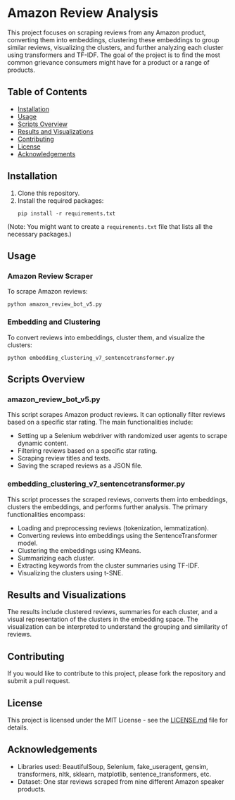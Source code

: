 
# Amazon Review Analysis

This project focuses on scraping reviews from any Amazon product, converting them into embeddings, clustering these embeddings to group similar reviews, visualizing the clusters, and further analyzing each cluster using transformers and TF-IDF. The goal of the project is to find the most common grievance consumers might have for a product or a range of products. 

## Table of Contents
- [Installation](#installation)
- [Usage](#usage)
- [Scripts Overview](#scripts-overview)
- [Results and Visualizations](#results-and-visualizations)
- [Contributing](#contributing)
- [License](#license)
- [Acknowledgements](#acknowledgements)

## Installation

1. Clone this repository.
2. Install the required packages: 
    ```
    pip install -r requirements.txt
    ```
(Note: You might want to create a `requirements.txt` file that lists all the necessary packages.)

## Usage

### Amazon Review Scraper
To scrape Amazon reviews:
```
python amazon_review_bot_v5.py
```

### Embedding and Clustering
To convert reviews into embeddings, cluster them, and visualize the clusters:
```
python embedding_clustering_v7_sentencetransformer.py
```

## Scripts Overview

### amazon_review_bot_v5.py
This script scrapes Amazon product reviews. It can optionally filter reviews based on a specific star rating. The main functionalities include:
- Setting up a Selenium webdriver with randomized user agents to scrape dynamic content.
- Filtering reviews based on a specific star rating.
- Scraping review titles and texts.
- Saving the scraped reviews as a JSON file.

### embedding_clustering_v7_sentencetransformer.py
This script processes the scraped reviews, converts them into embeddings, clusters the embeddings, and performs further analysis. The primary functionalities encompass:
- Loading and preprocessing reviews (tokenization, lemmatization).
- Converting reviews into embeddings using the SentenceTransformer model.
- Clustering the embeddings using KMeans.
- Summarizing each cluster.
- Extracting keywords from the cluster summaries using TF-IDF.
- Visualizing the clusters using t-SNE.

## Results and Visualizations

The results include clustered reviews, summaries for each cluster, and a visual representation of the clusters in the embedding space. The visualization can be interpreted to understand the grouping and similarity of reviews.

## Contributing

If you would like to contribute to this project, please fork the repository and submit a pull request.

## License

This project is licensed under the MIT License - see the [LICENSE.md](LICENSE.md) file for details. 

## Acknowledgements

- Libraries used: BeautifulSoup, Selenium, fake_useragent, gensim, transformers, nltk, sklearn, matplotlib, sentence_transformers, etc.
- Dataset: One star reviews scraped from nine different Amazon speaker products.
